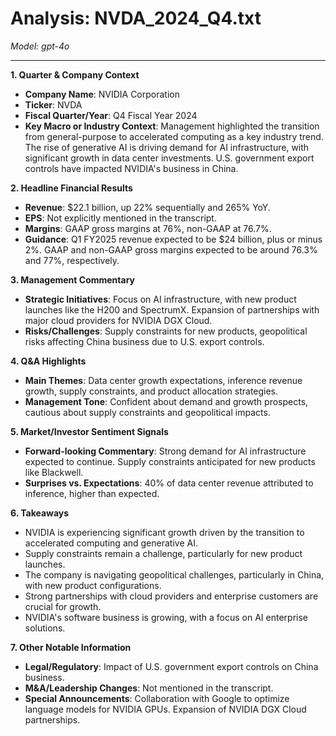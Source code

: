 # Analysis: NVDA_2024_Q4.txt

*Model: gpt-4o*

---

**1. Quarter & Company Context**
- **Company Name**: NVIDIA Corporation
- **Ticker**: NVDA
- **Fiscal Quarter/Year**: Q4 Fiscal Year 2024
- **Key Macro or Industry Context**: Management highlighted the transition from general-purpose to accelerated computing as a key industry trend. The rise of generative AI is driving demand for AI infrastructure, with significant growth in data center investments. U.S. government export controls have impacted NVIDIA's business in China.

**2. Headline Financial Results**
- **Revenue**: $22.1 billion, up 22% sequentially and 265% YoY.
- **EPS**: Not explicitly mentioned in the transcript.
- **Margins**: GAAP gross margins at 76%, non-GAAP at 76.7%.
- **Guidance**: Q1 FY2025 revenue expected to be $24 billion, plus or minus 2%. GAAP and non-GAAP gross margins expected to be around 76.3% and 77%, respectively.

**3. Management Commentary**
- **Strategic Initiatives**: Focus on AI infrastructure, with new product launches like the H200 and SpectrumX. Expansion of partnerships with major cloud providers for NVIDIA DGX Cloud.
- **Risks/Challenges**: Supply constraints for new products, geopolitical risks affecting China business due to U.S. export controls.

**4. Q&A Highlights**
- **Main Themes**: Data center growth expectations, inference revenue growth, supply constraints, and product allocation strategies.
- **Management Tone**: Confident about demand and growth prospects, cautious about supply constraints and geopolitical impacts.

**5. Market/Investor Sentiment Signals**
- **Forward-looking Commentary**: Strong demand for AI infrastructure expected to continue. Supply constraints anticipated for new products like Blackwell.
- **Surprises vs. Expectations**: 40% of data center revenue attributed to inference, higher than expected.

**6. Takeaways**
- NVIDIA is experiencing significant growth driven by the transition to accelerated computing and generative AI.
- Supply constraints remain a challenge, particularly for new product launches.
- The company is navigating geopolitical challenges, particularly in China, with new product configurations.
- Strong partnerships with cloud providers and enterprise customers are crucial for growth.
- NVIDIA's software business is growing, with a focus on AI enterprise solutions.

**7. Other Notable Information**
- **Legal/Regulatory**: Impact of U.S. government export controls on China business.
- **M&A/Leadership Changes**: Not mentioned in the transcript.
- **Special Announcements**: Collaboration with Google to optimize language models for NVIDIA GPUs. Expansion of NVIDIA DGX Cloud partnerships.
